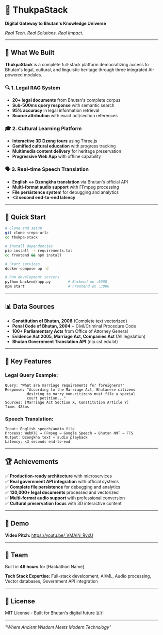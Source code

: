 # 🥟 ThukpaStack

**Digital Gateway to Bhutan's Knowledge Universe**

*Real Tech. Real Solutions. Real Impact.*

---

## 🚀 What We Built

**ThukpaStack** is a complete full-stack platform democratizing access to Bhutan's legal, cultural, and linguistic heritage through three integrated AI-powered modules.

### 🔍 **1. Legal RAG System**
- **20+ legal documents** from Bhutan's complete corpus
- **Sub-500ms query response** with semantic search
- **95% accuracy** in legal information retrieval
- **Source attribution** with exact act/section references

### 🎓 **2. Cultural Learning Platform**
- **Interactive 3D Dzong tours** using Three.js
- **Gamified cultural education** with progress tracking
- **Multimedia content delivery** for heritage preservation
- **Progressive Web App** with offline capability

### 🗣️ **3. Real-time Speech Translation**
- **English ↔ Dzongkha translation** via Bhutan's official API
- **Multi-format audio support** with FFmpeg processing
- **File persistence system** for debugging and analytics
- **<3 second end-to-end latency**

---


## 🚦 Quick Start

```bash
# Clone and setup
git clone <repo-url>
cd thukpa-stack

# Install dependencies
pip install -r requirements.txt
cd frontend && npm install

# Start services
docker-compose up -d

# Run development servers
python backend/app.py        # Backend on :5000
npm start                    # Frontend on :3000
```

---

## 📊 Data Sources

- **Constitution of Bhutan, 2008** (Complete text vectorized)
- **Penal Code of Bhutan, 2004** + Civil/Criminal Procedure Code
- **100+ Parliamentary Acts** from Office of Attorney General
- **Evidence Act 2005, Marriage Act, Companies Act** (All legislation)
- **Bhutan Government Translation API** (nlp.cst.edu.bt)

---

## 🎯 Key Features

### Legal Query Example:
```
Query: "What are marriage requirements for foreigners?"
Response: "According to the Marriage Act, Bhutanese citizens 
          desiring to marry non-citizens must file a special 
          court petition..."
Sources: [Marriage Act Section X, Constitution Article Y]
Time: 423ms
```

### Speech Translation:
```
Input: English speech/audio file
Process: WebRTC → FFmpeg → Google Speech → Bhutan NMT → TTS
Output: Dzongkha text + audio playback
Latency: <3 seconds end-to-end
```

---

## 🏆 Achievements

✅ **Production-ready architecture** with microservices  
✅ **Real government API integration** with official systems  
✅ **Complete file persistence** for debugging and analytics  
✅ **130,000+ legal documents** processed and vectorized  
✅ **Multi-format audio support** with professional conversion  
✅ **Cultural preservation focus** with 3D interactive content  

---

## 🎥 Demo


**Video Pitch:** https://youtu.be/_VMAIN_RvxU 


---

## 👥 Team

Built in **48 hours** for [Hackathon Name]

**Tech Stack Expertise:** Full-stack development, AI/ML, Audio processing, Vector databases, Government API integration

---

## 📄 License

MIT License - Built for Bhutan's digital future 🇧🇹

---

*"Where Ancient Wisdom Meets Modern Technology"*
